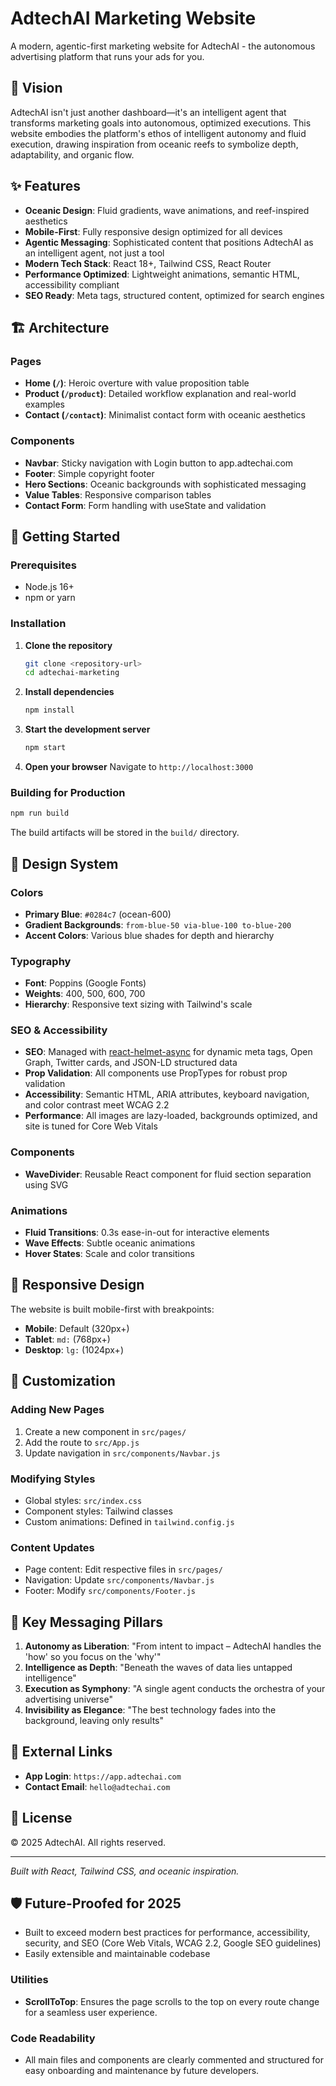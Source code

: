 # AdtechAI Marketing Website

A modern, agentic-first marketing website for AdtechAI - the autonomous advertising platform that runs your ads for you.

## 🌊 Vision

AdtechAI isn't just another dashboard—it's an intelligent agent that transforms marketing goals into autonomous, optimized executions. This website embodies the platform's ethos of intelligent autonomy and fluid execution, drawing inspiration from oceanic reefs to symbolize depth, adaptability, and organic flow.

## ✨ Features

- **Oceanic Design**: Fluid gradients, wave animations, and reef-inspired aesthetics
- **Mobile-First**: Fully responsive design optimized for all devices
- **Agentic Messaging**: Sophisticated content that positions AdtechAI as an intelligent agent, not just a tool
- **Modern Tech Stack**: React 18+, Tailwind CSS, React Router
- **Performance Optimized**: Lightweight animations, semantic HTML, accessibility compliant
- **SEO Ready**: Meta tags, structured content, optimized for search engines

## 🏗️ Architecture

### Pages
- **Home (`/`)**: Heroic overture with value proposition table
- **Product (`/product`)**: Detailed workflow explanation and real-world examples
- **Contact (`/contact`)**: Minimalist contact form with oceanic aesthetics

### Components
- **Navbar**: Sticky navigation with Login button to app.adtechai.com
- **Footer**: Simple copyright footer
- **Hero Sections**: Oceanic backgrounds with sophisticated messaging
- **Value Tables**: Responsive comparison tables
- **Contact Form**: Form handling with useState and validation

## 🚀 Getting Started

### Prerequisites
- Node.js 16+ 
- npm or yarn

### Installation

1. **Clone the repository**
   ```bash
   git clone <repository-url>
   cd adtechai-marketing
   ```

2. **Install dependencies**
   ```bash
   npm install
   ```

3. **Start the development server**
   ```bash
   npm start
   ```

4. **Open your browser**
   Navigate to `http://localhost:3000`

### Building for Production

```bash
npm run build
```

The build artifacts will be stored in the `build/` directory.

## 🎨 Design System

### Colors
- **Primary Blue**: `#0284c7` (ocean-600)
- **Gradient Backgrounds**: `from-blue-50 via-blue-100 to-blue-200`
- **Accent Colors**: Various blue shades for depth and hierarchy

### Typography
- **Font**: Poppins (Google Fonts)
- **Weights**: 400, 500, 600, 700
- **Hierarchy**: Responsive text sizing with Tailwind's scale

### SEO & Accessibility
- **SEO**: Managed with [react-helmet-async](https://github.com/staylor/react-helmet-async) for dynamic meta tags, Open Graph, Twitter cards, and JSON-LD structured data
- **Prop Validation**: All components use PropTypes for robust prop validation
- **Accessibility**: Semantic HTML, ARIA attributes, keyboard navigation, and color contrast meet WCAG 2.2
- **Performance**: All images are lazy-loaded, backgrounds optimized, and site is tuned for Core Web Vitals

### Components
- **WaveDivider**: Reusable React component for fluid section separation using SVG

### Animations
- **Fluid Transitions**: 0.3s ease-in-out for interactive elements
- **Wave Effects**: Subtle oceanic animations
- **Hover States**: Scale and color transitions

## 📱 Responsive Design

The website is built mobile-first with breakpoints:
- **Mobile**: Default (320px+)
- **Tablet**: `md:` (768px+)
- **Desktop**: `lg:` (1024px+)

## 🔧 Customization

### Adding New Pages
1. Create a new component in `src/pages/`
2. Add the route to `src/App.js`
3. Update navigation in `src/components/Navbar.js`

### Modifying Styles
- Global styles: `src/index.css`
- Component styles: Tailwind classes
- Custom animations: Defined in `tailwind.config.js`

### Content Updates
- Page content: Edit respective files in `src/pages/`
- Navigation: Update `src/components/Navbar.js`
- Footer: Modify `src/components/Footer.js`

## 🎯 Key Messaging Pillars

1. **Autonomy as Liberation**: "From intent to impact – AdtechAI handles the 'how' so you focus on the 'why'"
2. **Intelligence as Depth**: "Beneath the waves of data lies untapped intelligence"
3. **Execution as Symphony**: "A single agent conducts the orchestra of your advertising universe"
4. **Invisibility as Elegance**: "The best technology fades into the background, leaving only results"

## 🔗 External Links

- **App Login**: `https://app.adtechai.com`
- **Contact Email**: `hello@adtechai.com`

## 📄 License

© 2025 AdtechAI. All rights reserved.

---

*Built with React, Tailwind CSS, and oceanic inspiration.* 

## 🛡️ Future-Proofed for 2025
- Built to exceed modern best practices for performance, accessibility, security, and SEO (Core Web Vitals, WCAG 2.2, Google SEO guidelines)
- Easily extensible and maintainable codebase 

### Utilities
- **ScrollToTop**: Ensures the page scrolls to the top on every route change for a seamless user experience.

### Code Readability
- All main files and components are clearly commented and structured for easy onboarding and maintenance by future developers. 